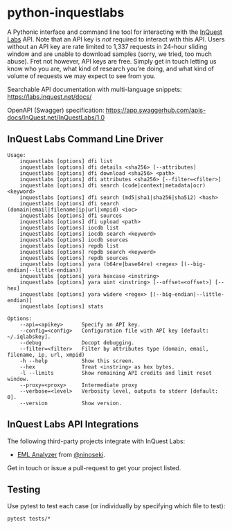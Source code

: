 # python-inquestlabs
A Pythonic interface and command line tool for interacting with the [InQuest Labs](https://labs.inquest.net) API. Note that an API key is *not* required to interact with this API. Users without an API key are rate limited to 1,337 requests in 24-hour sliding window and are unable to download samples (sorry, we tried, too much abuse). Fret not however, API keys are free. Simply get in touch letting us know who you are, what kind of research you're doing, and what kind of volume of requests we may expect to see from you.

Searchable API documentation with multi-language snippets: https://labs.inquest.net/docs/

OpenAPI (Swagger) specification: https://app.swaggerhub.com/apis-docs/InQuest.net/InQuestLabs/1.0

## InQuest Labs Command Line Driver
```
Usage:
    inquestlabs [options] dfi list
    inquestlabs [options] dfi details <sha256> [--attributes]
    inquestlabs [options] dfi download <sha256> <path>
    inquestlabs [options] dfi attributes <sha256> [--filter=<filter>]
    inquestlabs [options] dfi search (code|context|metadata|ocr) <keyword>
    inquestlabs [options] dfi search (md5|sha1|sha256|sha512) <hash>
    inquestlabs [options] dfi search (domain|email|filename|ip|url|xmpid) <ioc>
    inquestlabs [options] dfi sources
    inquestlabs [options] dfi upload <path>
    inquestlabs [options] iocdb list
    inquestlabs [options] iocdb search <keyword>
    inquestlabs [options] iocdb sources
    inquestlabs [options] repdb list
    inquestlabs [options] repdb search <keyword>
    inquestlabs [options] repdb sources
    inquestlabs [options] yara (b64re|base64re) <regex> [(--big-endian|--little-endian)]
    inquestlabs [options] yara hexcase <instring>
    inquestlabs [options] yara uint <instring> [--offset=<offset>] [--hex]
    inquestlabs [options] yara widere <regex> [(--big-endian|--little-endian)]
    inquestlabs [options] stats

Options:
    --api=<apikey>      Specify an API key.
    --config=<config>   Configuration file with API key [default: ~/.iqlabskey].
    --debug             Docopt debugging.
    --filter=<filter>   Filter by attributes type (domain, email, filename, ip, url, xmpid)
    -h --help           Show this screen.
    --hex               Treat <instring> as hex bytes.
    -l --limits         Show remaining API credits and limit reset window.
    --proxy=<proxy>     Intermediate proxy
    --verbose=<level>   Verbosity level, outputs to stderr [default: 0].
    --version           Show version.
```

## InQuest Labs API Integrations

The following third-party projects integrate with InQuest Labs:

  * [EML Analyzer](https://eml-analyzer.herokuapp.com/) from [@ninoseki](https://github.com/ninoseki).

Get in touch or issue a pull-request to get your project listed.

## Testing

Use pytest to test each case (or individually by specifying which file to test):

`pytest tests/*`
